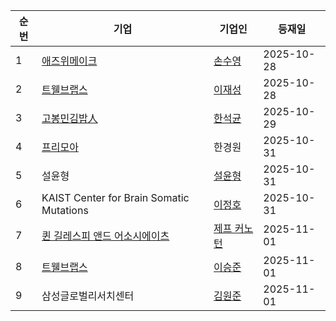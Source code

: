 | 순번 | 기업 | 기업인 | 등재일 |
|------|------|------|------|
| 1 | [애즈위메이크](https://ko.wikipedia.org/wiki/%EC%95%A0%EC%A6%88%EC%9C%84%EB%A9%94%EC%9D%B4%ED%81%AC) | [손수영](https://ko.wikipedia.org/wiki/%EC%86%90%EC%88%98%EC%98%81) | 2025-10-28 |
| 2 | [트웰브랩스](https://ko.wikipedia.org/wiki/%ED%8A%B8%EC%9B%B0%EB%B8%8C%EB%9E%A9%EC%8A%A4) | [이재성](https://ko.wikipedia.org/wiki/%EC%9D%B4%EC%9E%AC%EC%84%B1_(%ED%8A%B8%EC%9B%B0%EB%B8%8C%EB%9E%A9%EC%8A%A4)) | 2025-10-28 |
| 3 | [고봉민김밥人](https://ko.wikipedia.org/wiki/%EA%B3%A0%EB%B4%89%EB%AF%BC%EA%B9%80%EB%B0%A5%E4%BA%BA) | [한석균](https://ko.wikipedia.org/wiki/%ED%95%9C%EC%84%9D%EA%B7%A0) | 2025-10-29 |
| 4 | [프리모아](https://ko.wikipedia.org/wiki/%ED%94%84%EB%A6%AC%EB%AA%A8%EC%95%84) | 한경원 | 2025-10-31 |
| 5 | 설윤형 | [설윤형](https://ko.wikipedia.org/wiki/%EC%84%A4%EC%9C%A4%ED%98%95) | 2025-10-31 |
| 6 | KAIST Center for Brain Somatic Mutations | [이정호](https://ko.wikipedia.org/wiki/%EC%9D%B4%EC%A0%95%ED%98%B8_(%EA%B5%90%EC%88%98)) | 2025-10-31 |
| 7 | [퀸 길레스피 앤드 어소시에이츠](https://ko.wikipedia.org/wiki/%ED%80%B8_%EA%B8%B8%EB%A0%88%EC%8A%A4%ED%94%BC_%EC%95%A4%EB%93%9C_%EC%96%B4%EC%86%8C%EC%8B%9C%EC%97%90%EC%9D%B4%EC%B8%A0) | [제프 커노턴](https://ko.wikipedia.org/wiki/%EC%A0%9C%ED%94%84_%EC%BB%A4%EB%85%B8%ED%84%B4) | 2025-11-01 |
| 8 | [트웰브랩스](https://ko.wikipedia.org/wiki/%ED%8A%B8%EC%9B%B0%EB%B8%8C%EB%9E%A9%EC%8A%A4) | [이승준](https://ko.wikipedia.org/wiki/%EC%9D%B4%EC%8A%B9%EC%A4%80_(%EC%BB%B4%ED%93%A8%ED%84%B0_%EA%B3%BC%ED%95%99%EC%9E%90)) | 2025-11-01 |
| 9 | 삼성글로벌리서치센터 | [김원준](https://ko.wikipedia.org/wiki/%EA%B9%80%EC%9B%90%EC%A4%80_(%EA%B2%BD%EC%98%81%ED%95%99%EC%9E%90)) | 2025-11-01 |
